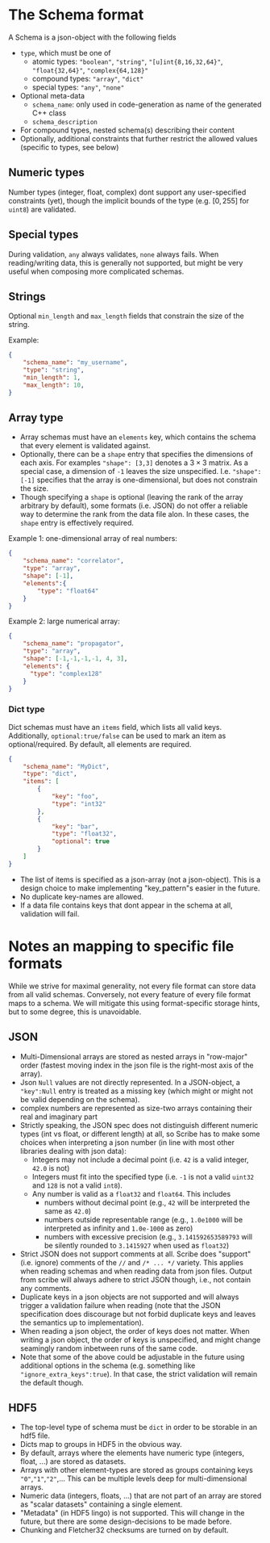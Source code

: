 
# The Schema format

A Schema is a json-object with the following fields
* `type`, which must be one of
  * atomic types: `"boolean"`, `"string"`, `"[u]int{8,16,32,64}"`, `"float{32,64}"`, `"complex{64,128}"`
  * compound types: `"array"`, `"dict"`
  * special types: `"any"`, `"none"`
* Optional meta-data
  * `schema_name`: only used in code-generation as name of the generated C++ class
  * `schema_description`
* For compound types, nested schema(s) describing their content
* Optionally, additional constraints that further restrict the allowed values (specific to types, see below)
  
## Numeric types

Number types (integer, float, complex) dont support any user-specified constraints (yet), though the implicit bounds of the type (e.g. $[0,255]$ for `uint8`) are validated.

## Special types

During validation, `any` always validates, `none` always fails.
When reading/writing data, this is generally not supported, but might be very useful when composing more complicated schemas.

## Strings

Optional `min_length` and `max_length` fields that constrain the size of the string.

Example:
```json
{
    "schema_name": "my_username",
    "type": "string",
    "min_length": 1,
    "max_length": 10,
}
```

## Array type

* Array schemas must have an `elements` key, which contains the schema that every element is validated against.
* Optionally, there can be a `shape` entry that specifies the dimensions of each axis. For examples `"shape": [3,3]` denotes a $3\times3$ matrix. As a special case, a dimension of `-1` leaves the size unspecified. I.e. `"shape":[-1]` specifies that the array is one-dimensional, but does not constrain the size.
* Though specifying a `shape` is optional (leaving the rank of the array arbitrary by default), some formats (i.e. JSON) do not offer a reliable way to determine the rank from the data file alon. In these cases, the `shape` entry is effectively required.

Example 1: one-dimensional array of real numbers:
```json
{
    "schema_name": "correlator",
    "type": "array",
    "shape": [-1],
    "elements":{
        "type": "float64"
    }
}
```

Example 2: large numerical array:
```json
{
    "schema_name": "propagator",
    "type": "array",
    "shape": [-1,-1,-1,-1, 4, 3],
    "elements": {
      "type": "complex128"
    }
}
```


### Dict type
Dict schemas must have an `items` field, which lists all valid keys. Additionally, `optional:true/false` can be used to mark an item as optional/required. By default, all elements are required.
```json
{
    "schema_name": "MyDict",
    "type": "dict",
    "items": [
        {
            "key": "foo",
            "type": "int32"
        },
        {
            "key": "bar",
            "type": "float32",
            "optional": true
        }
    ]
}
```
* The list of items is specified as a json-array (not a json-object). This is a design choice to make implementing "key_pattern"s easier in the future.
* No duplicate key-names are allowed.
* If a data file contains keys that dont appear in the schema at all, validation will fail.

# Notes an mapping to specific file formats

While we strive for maximal generality, not every file format can store data from all valid schemas. Conversely, not every feature of every file format maps to a schema. We will mitigate this using format-specific storage hints, but to some degree, this is unavoidable.

## JSON

* Multi-Dimensional arrays are stored as nested arrays in "row-major" order (fastest moving index in the json file is the right-most axis of the array).
* Json `Null` values are not directly represented. In a JSON-object, a `"key":Null` entry is treated as a missing key (which might or might not be valid depending on the schema).
* complex numbers are represented as size-two arrays containing their real and imaginary part
* Strictly speaking, the JSON spec does not distinguish different numeric types (int vs float, or different length) at all, so Scribe has to make some choices when interpreting a json number (in line with most other libraries dealing with json data):
  * Integers may not include a decimal point (i.e. `42` is a valid integer, `42.0` is not)
  * Integers must fit into the specified type (i.e. `-1` is not a valid `uint32` and `128` is not a valid `int8`).
  * Any number is valid as a `float32` and `float64`. This includes
    * numbers without decimal point (e.g., `42` will be interpreted the same as `42.0`)
    * numbers outside representable range (e.g., `1.0e1000` will be interpreted as infinity and `1.0e-1000` as zero)
    * numbers with excessive precision (e.g., `3.141592653589793` will be silently rounded to `3.1415927` when used as `float32`)
* Strict JSON does not support comments at all. Scribe does "support" (i.e. ignore) comments of the `//` and `/* ... */` variety. This applies when reading schemas and when reading data from json files. Output from scribe will always adhere to strict JSON though, i.e., not contain any comments.
* Duplicate keys in a json objects are not supported and will always trigger a validation failure when reading (note that the JSON specification does discourage but not forbid duplicate keys and leaves the semantics up to implementation).
* When reading a json object, the order of keys does not matter. When writing a json object, the order of keys is unspecified, and might change seamingly random inbetween runs of the same code.
* Note that some of the above could be adjustable in the future using additional options in the schema (e.g. something like `"ignore_extra_keys":true`). In that case, the strict validation will remain the default though.


## HDF5

* The top-level type of schema must be `dict` in order to be storable in an hdf5 file.
* Dicts map to groups in HDF5 in the obvious way.
* By default, arrays where the elements have numeric type (integers, float, ...) are stored as datasets. 
* Arrays with other element-types are stored as groups containing keys `"0"`,`"1"`,`"2"`,... This can be multiple levels deep for multi-dimensional arrays.
* Numeric data (integers, floats, ...) that are not part of an array are stored as "scalar datasets" containing a single element.
* "Metadata" (in HDF5 lingo) is not supported. This will change in the future, but there are some design-decisions to be made before.
* Chunking and Fletcher32 checksums are turned on by default.
